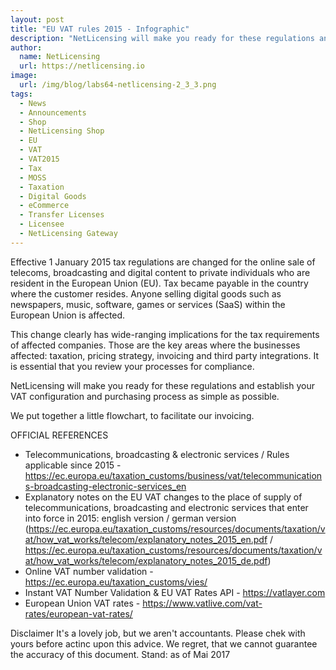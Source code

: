 ```yaml
---
layout: post
title: "EU VAT rules 2015 - Infographic"
description: "NetLicensing will make you ready for these regulations and establish your VAT configuration and purchasing process as simple as possible"
author:
  name: NetLicensing
  url: https://netlicensing.io
image:
  url: /img/blog/labs64-netlicensing-2_3_3.png
tags:
  - News
  - Announcements
  - Shop
  - NetLicensing Shop
  - EU
  - VAT
  - VAT2015
  - Tax
  - MOSS
  - Taxation
  - Digital Goods
  - eCommerce
  - Transfer Licenses
  - Licensee
  - NetLicensing Gateway
---
```

Effective 1 January 2015 tax regulations are changed for the online sale of telecoms, broadcasting and digital content to private individuals who are resident in the European Union (EU).
Tax became payable in the country where the customer resides. Anyone selling digital goods such as newspapers, music, software, games or services (SaaS) within the European Union is affected.

This change clearly has wide-ranging implications for the tax requirements of affected companies. Those are the key areas where the businesses affected: taxation, pricing strategy, invoicing and third party integrations.
It is essential that you review your processes for compliance.

NetLicensing will make you ready for these regulations and establish your VAT configuration and purchasing process as simple as possible.

We put together a little flowchart, to facilitate our invoicing.

OFFICIAL REFERENCES
- Telecommunications, broadcasting & electronic services / Rules applicable since 2015 - https://ec.europa.eu/taxation_customs/business/vat/telecommunications-broadcasting-electronic-services_en
- Explanatory notes on the EU VAT changes to the place of supply of telecommunications, broadcasting and electronic services that enter into force in 2015: english version / german version (https://ec.europa.eu/taxation_customs/resources/documents/taxation/vat/how_vat_works/telecom/explanatory_notes_2015_en.pdf / https://ec.europa.eu/taxation_customs/resources/documents/taxation/vat/how_vat_works/telecom/explanatory_notes_2015_de.pdf)
- Online VAT number validation - https://ec.europa.eu/taxation_customs/vies/
- Instant VAT Number Validation & EU VAT Rates API - https://vatlayer.com
- European Union VAT rates - https://www.vatlive.com/vat-rates/european-vat-rates/

Disclaimer
It's a lovely job, but we aren't accountants. Please chek with yours before actinc upon this advice. We regret, that we cannot guarantee the accuracy of this document.
Stand: as of Mai 2017
